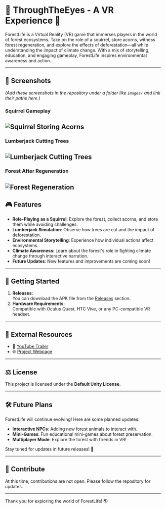 # 🌲 ThroughTheEyes - A VR Experience 🌳

ForestLife is a Virtual Reality (VR) game that immerses players in the world of forest ecosystems. Take on the role of a squirrel, store acorns, witness forest regeneration, and explore the effects of deforestation—all while understanding the impact of climate change. With a mix of storytelling, education, and engaging gameplay, ForestLife inspires environmental awareness and action.

---

## 📸 Screenshots  
*(Add these screenshots in the repository under a folder like `images/` and link their paths here.)*  
### Squirrel Gameplay  
![Squirrel Storing Acorns](images/squirrel_gameplay.png)  
---

### Lumberjack Cutting Trees  
![Lumberjack Cutting Trees](images/lumberjack.png)  
---

### Forest After Regeneration  
![Forest Regeneration](images/forest_regeneration.png)  
---

## 🎮 Features  

- **Role-Playing as a Squirrel**: Explore the forest, collect acorns, and store them while avoiding challenges.  
- **Lumberjack Simulation**: Observe how trees are cut and the impact of deforestation.  
- **Environmental Storytelling**: Experience how individual actions affect ecosystems.  
- **Climate Awareness**: Learn about the forest's role in fighting climate change through interactive narration.  
- **Future Updates**: New features and improvements are coming soon!  

---

## 🚀 Getting Started  

1. **Releases**:  
   You can download the APK file from the [Releases](https://github.com/yourusername/ForestLife/releases) section.  
2. **Hardware Requirements**:  
   Compatible with Oculus Quest, HTC Vive, or any PC-compatible VR headset.  

---

## 🔗 External Resources  

- 🎥 [YouTube Trailer](https://youtu.be/example)  
- 🌐 [Project Webpage](https://example.com)  

---

## ⚖️ License  

This project is licensed under the **Default Unity License**.  

---

## 🛠 Future Plans  

ForestLife will continue evolving! Here are some planned updates:  
- **Interactive NPCs**: Adding new forest animals to interact with.  
- **Mini-Games**: Fun educational mini-games about forest preservation.  
- **Multiplayer Mode**: Explore the forest with friends in VR!  

Stay tuned for updates in future releases! 🎉  

---

## 🙌 Contribute  

At this time, contributions are not open. Please follow the repository for updates.  

---

Thank you for exploring the world of ForestLife! 🌎
